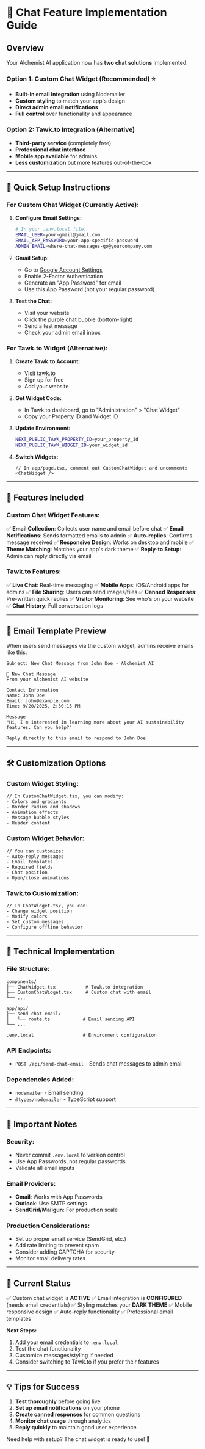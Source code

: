 # 💬 Chat Feature Implementation Guide

## Overview

Your Alchemist AI application now has **two chat solutions** implemented:

### Option 1: Custom Chat Widget (Recommended) ⭐
- **Built-in email integration** using Nodemailer
- **Custom styling** to match your app's design
- **Direct admin email notifications**
- **Full control** over functionality and appearance

### Option 2: Tawk.to Integration (Alternative)
- **Third-party service** (completely free)
- **Professional chat interface**
- **Mobile app available** for admins
- **Less customization** but more features out-of-the-box

---

## 🚀 Quick Setup Instructions

### For Custom Chat Widget (Currently Active):

1. **Configure Email Settings:**
   ```bash
   # In your .env.local file:
   EMAIL_USER=your-gmail@gmail.com
   EMAIL_APP_PASSWORD=your-app-specific-password
   ADMIN_EMAIL=where-chat-messages-go@yourcompany.com
   ```

2. **Gmail Setup:**
   - Go to [Google Account Settings](https://myaccount.google.com/)
   - Enable 2-Factor Authentication
   - Generate an "App Password" for email
   - Use this App Password (not your regular password)

3. **Test the Chat:**
   - Visit your website
   - Click the purple chat bubble (bottom-right)
   - Send a test message
   - Check your admin email inbox

### For Tawk.to Widget (Alternative):

1. **Create Tawk.to Account:**
   - Visit [tawk.to](https://www.tawk.to/)
   - Sign up for free
   - Add your website

2. **Get Widget Code:**
   - In Tawk.to dashboard, go to "Administration" > "Chat Widget"
   - Copy your Property ID and Widget ID

3. **Update Environment:**
   ```bash
   NEXT_PUBLIC_TAWK_PROPERTY_ID=your_property_id
   NEXT_PUBLIC_TAWK_WIDGET_ID=your_widget_id
   ```

4. **Switch Widgets:**
   ```tsx
   // In app/page.tsx, comment out CustomChatWidget and uncomment:
   <ChatWidget />
   ```

---

## 🎨 Features Included

### Custom Chat Widget Features:
✅ **Email Collection**: Collects user name and email before chat
✅ **Email Notifications**: Sends formatted emails to admin
✅ **Auto-replies**: Confirms message received
✅ **Responsive Design**: Works on desktop and mobile
✅ **Theme Matching**: Matches your app's dark theme
✅ **Reply-to Setup**: Admin can reply directly via email

### Tawk.to Features:
✅ **Live Chat**: Real-time messaging
✅ **Mobile Apps**: iOS/Android apps for admins
✅ **File Sharing**: Users can send images/files
✅ **Canned Responses**: Pre-written quick replies
✅ **Visitor Monitoring**: See who's on your website
✅ **Chat History**: Full conversation logs

---

## 📧 Email Template Preview

When users send messages via the custom widget, admins receive emails like this:

```
Subject: New Chat Message from John Doe - Alchemist AI

💬 New Chat Message
From your Alchemist AI website

Contact Information
Name: John Doe
Email: john@example.com
Time: 9/20/2025, 2:30:15 PM

Message
"Hi, I'm interested in learning more about your AI sustainability features. Can you help?"

Reply directly to this email to respond to John Doe
```

---

## 🛠 Customization Options

### Custom Widget Styling:
```tsx
// In CustomChatWidget.tsx, you can modify:
- Colors and gradients
- Border radius and shadows
- Animation effects
- Message bubble styles
- Header content
```

### Custom Widget Behavior:
```tsx
// You can customize:
- Auto-reply messages
- Email templates
- Required fields
- Chat position
- Open/close animations
```

### Tawk.to Customization:
```tsx
// In ChatWidget.tsx, you can:
- Change widget position
- Modify colors
- Set custom messages
- Configure offline behavior
```

---

## 🔧 Technical Implementation

### File Structure:
```
components/
├── ChatWidget.tsx           # Tawk.to integration
├── CustomChatWidget.tsx     # Custom chat with email
└── ...

app/api/
├── send-chat-email/
│   └── route.ts            # Email sending API
└── ...

.env.local                  # Environment configuration
```

### API Endpoints:
- `POST /api/send-chat-email` - Sends chat messages to admin email

### Dependencies Added:
- `nodemailer` - Email sending
- `@types/nodemailer` - TypeScript support

---

## 🚨 Important Notes

### Security:
- Never commit `.env.local` to version control
- Use App Passwords, not regular passwords
- Validate all email inputs

### Email Providers:
- **Gmail**: Works with App Passwords
- **Outlook**: Use SMTP settings
- **SendGrid/Mailgun**: For production scale

### Production Considerations:
- Set up proper email service (SendGrid, etc.)
- Add rate limiting to prevent spam
- Consider adding CAPTCHA for security
- Monitor email delivery rates

---

## 🎯 Current Status

✅ Custom chat widget is **ACTIVE**
✅ Email integration is **CONFIGURED** (needs email credentials)
✅ Styling matches your **DARK THEME**
✅ Mobile responsive design
✅ Auto-reply functionality
✅ Professional email templates

**Next Steps:**
1. Add your email credentials to `.env.local`
2. Test the chat functionality
3. Customize messages/styling if needed
4. Consider switching to Tawk.to if you prefer their features

---

## 💡 Tips for Success

1. **Test thoroughly** before going live
2. **Set up email notifications** on your phone
3. **Create canned responses** for common questions
4. **Monitor chat usage** through analytics
5. **Reply quickly** to maintain good user experience

Need help with setup? The chat widget is ready to use! 🚀